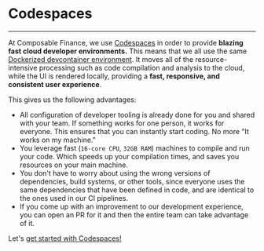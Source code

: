 # Codespaces

---

At Composable Finance, we use [Codespaces](https://github.com/features/codespaces) in order to provide **blazing fast cloud developer environments.** This means that we all use the same [Dockerized devcontainer environment](https://github.com/ComposableFi/composable/tree/main/.devcontainer). It moves all of the resource-intensive processing such as code compilation and analysis to the cloud, while the UI is rendered locally, providing a **fast, responsive, and consistent user experience**.

This gives us the following advantages:

- All configuration of developer tooling is already done for you and shared with your team. If something works for one person, it works for everyone. This ensures that you can instantly start coding. No more "It works on my machine."
- You leverage fast (`16-core CPU`, `32GB RAM`) machines to compile and run your code. Which speeds up your compilation times, and saves you resources on your main machine.
- You don't have to worry about using the wrong versions of dependencies, build systems, or other tools, since everyone uses the same dependencies that have been defined in code, and are identical to the ones used in our CI pipelines.
- If you come up with an improvement to our development experience, you can open an PR for it and then the entire team can take advantage of it.

Let's [get started with Codespaces!](./codespaces/getting-started.md)

